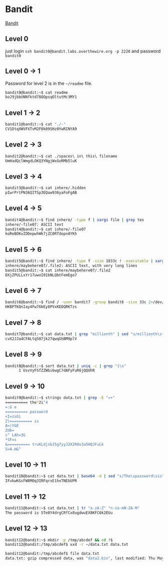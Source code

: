 # Bandit

[Bandit](https://overthewire.org/wargames/bandit/)

## Level 0

just login `ssh bandit0@bandit.labs.overthewire.org -p 2220` and password `bandit0`

## Level 0 -> 1

Password for level 2 is in the `~/readme` file.

```bash
bandit0@bandit:~$ cat readme
boJ9jbbUNNfktd78OOpsqOltutMc3MY1
```

## Level 1 -> 2

```bash
bandit1@bandit:~$ cat "./-"
CV1DtqXWVFXTvM2F0k09SHz0YwRINYA9
```

## Level 2 -> 3

```bash
bandit2@bandit:~$ cat ./spaces\ in\ this\ filename
UmHadQclWmgdLOKQ3YNgjWxGoRMb5luK
```

## Level 3 -> 4

```bash
bandit3@bandit:~$ cat inhere/.hidden
pIwrPrtPN36QITSp3EQaw936yaFoFgAB
```

## Level 4 -> 5

```bash
bandit4@bandit:~$ find inhere/ -type f | xargs file | grep tex
inhere/-file07: ASCII text
bandit4@bandit:~$ cat inhere/-file07
koReBOKuIDDepwhWk7jZC0RTdopnAYKh
```

## Level 5 -> 6

```bash
bandit5@bandit:~$ find inhere/ -type f -size 1033c ! -executable | xargs file | grep text 
inhere/maybehere07/.file2: ASCII text, with very long lines
bandit5@bandit:~$ cat inhere/maybehere07/.file2
DXjZPULLxYr17uwoI01bNLQbtFemEgo7
```

## Level 6 -> 7

```bash
bandit6@bandit:~$ find / -user bandit7 -group bandit6 -size 33c 2>/dev/null | xargs cat
HKBPTKQnIay4Fw76bEy8PVxKEDQRKTzs
```

## Level 7 -> 8

```bash
bandit7@bandit:~$ cat data.txt | grep "millionth" | sed "s/millionth\s*//g"
cvX2JJa4CFALtqS87jk27qwqGhBM9plV
```

## Level 8 -> 9

```bash
bandit8@bandit:~$ sort data.txt | uniq -c | grep "1\s"
      1 UsvVyFSfZZWbi6wgC7dAFyFuR6jQQUhR
```

## Level 9 -> 10

```bash
bandit9@bandit:~$ strings data.txt | grep -E "=+"
========== the*2i"4
=:G e
========== password
<I=zsGi
Z)========== is
A=|t&E
Zdb=
c^ LAh=3G
*SF=s
&========== truKLdjsbJ5g7yyJ2X2R0o3a5HQJFuLk
S=A.H&^
```

## Level 10 -> 11

```bash
bandit10@bandit:~$ cat data.txt | base64 -d | sed "s/The\spassword\sis\s\(.*\)/\1/g"
IFukwKGsFW8MOq3IRFqrxE1hxTNEbUPR
```

## Level 11 -> 12

```bash
bandit11@bandit:~$ cat data.txt | tr "a-zA-Z" "n-za-mN-ZA-M"
The password is 5Te8Y4drgCRfCx8ugdwuEX8KFC6k2EUu
```

## Level 12 -> 13

```bash
bandit12@bandit:~$ mkdir -p /tmp/abcdef && cd !$
bandit12@bandit:/tmp/abcdef$ xxd -r ~/data.txt data.txt

bandit12@bandit:/tmp/abcdef$ file data.txt
data.txt: gzip compressed data, was "data2.bin", last modified: Thu May  7 18:14:30 2020, max compression, from Unix


```